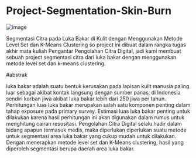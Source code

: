# Project-Segmentation-Skin-Burn
![image](https://user-images.githubusercontent.com/74849281/208930645-ecf86d70-2a91-443d-9665-a03c3ab473e7.png)

Segmentasi Citra pada Luka Bakar di Kulit dengan Menggunakan Metode Level Set dan K-Means Clustering
so project ini dibuat dalam rangka tugas akhir mata kuliah Pengantar Pengolahan Citra Digital, jadi kami membuat sebuah project segmentasi citra dari luka bakar 
dengan menggunakan metode level set dan k-means clustering. 

#abstrak 

luka bakar adalah suatu bentuk kerusakan pada 
lapisan kulit manusia paling luar sebagai akibat 
kontak langsung dengan sumber panas, di 
Indonesia sendiri korban jiwa akibat luka bakar lebih 
dari 250 jiwa per tahun. Perhitungan luas luka bakar 
merupakan salah satu komponen penting dalam 
tahap exposure pada primary survey. Estimasi luas 
luka bakar penting untuk dilakukan karena hasil 
perhitungan ini akan digunakan dalam rumus untuk 
menghitung cairan resusitasi. Pengolahan Citra 
Digital selalu hadir dalam bidang apapun termasuk 
medis, maka diperlukan diperlukan suatu metode 
untuk segmentasi area luka bakar yang cukup 
mudah untuk dilakukan. Dengan menerapkan 
metode level set dan K-Means clustering, hasil yang 
diperoleh segmentasi berupa daerah area luka 
bakar.

